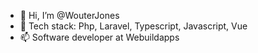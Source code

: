 - 👋 Hi, I’m @WouterJones
- 🌱 Tech stack: Php, Laravel, Typescript, Javascript, Vue
- 📫 Software developer at Webuildapps
